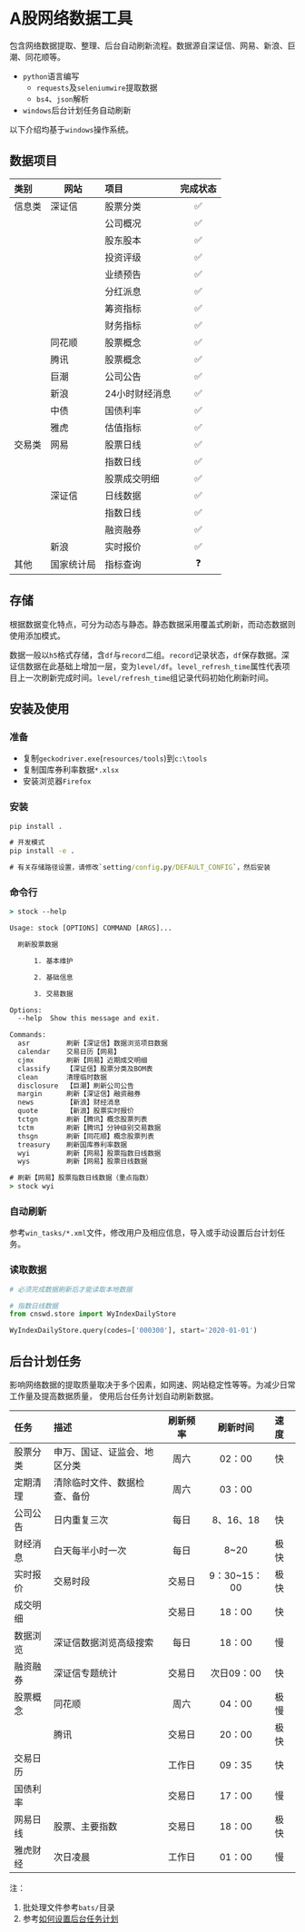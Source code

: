 # A股网络数据工具
包含网络数据提取、整理、后台自动刷新流程。数据源自深证信、网易、新浪、巨潮、同花顺等。
+ `python`语言编写
    + `requests`及`seleniumwire`提取数据
    + `bs4`、`json`解析
+ `windows`后台计划任务自动刷新

以下介绍均基于`windows`操作系统。

## 数据项目
| 类别   | 网站       | 项目           | 完成状态 |
|:-------|------------|:---------------|:--------:|
| 信息类 | 深证信     | 股票分类       |    ✅     |
|        |            | 公司概况       |    ✅     |
|        |            | 股东股本       |    ✅     |
|        |            | 投资评级       |    ✅     |
|        |            | 业绩预告       |    ✅     |
|        |            | 分红派息       |    ✅     |
|        |            | 筹资指标       |    ✅     |
|        |            | 财务指标       |    ✅     |
|        | 同花顺     | 股票概念       |    ✅     |
|        | 腾讯       | 股票概念       |    ✅     |
|        | 巨潮       | 公司公告       |    ✅     |
|        | 新浪       | 24小时财经消息 |    ✅     |
|        | 中债       | 国债利率       |    ✅     |
|        | 雅虎       | 估值指标       |    ✅     |
| 交易类 | 网易       | 股票日线       |    ✅     |
|        |            | 指数日线       |    ✅     |
|        |            | 股票成交明细   |    ✅     |
|        | 深证信     | 日线数据       |    ✅     |
|        |            | 指数日线       |    ✅     |
|        |            | 融资融券       |    ✅     |
|        | 新浪       | 实时报价       |    ✅     |
| 其他   | 国家统计局 | 指标查询       |    ❓     |

## 存储
根据数据变化特点，可分为动态与静态。静态数据采用覆盖式刷新，而动态数据则使用添加模式。

数据一般以`h5`格式存储，含`df`与`record`二组。`record`记录状态，`df`保存数据。深证信数据在此基础上增加一层，变为`level/df`。`level_refresh_time`属性代表项目上一次刷新完成时间。`level/refresh_time`组记录代码初始化刷新时间。



## 安装及使用
### 准备
+ 复制`geckodriver.exe`(`resources/tools`)到`c:\tools`
+ 复制国库券利率数据`*.xlsx`
+ 安装浏览器`Firefox`
### 安装
```cmd
pip install .

# 开发模式
pip install -e .

# 有关存储路径设置，请修改`setting/config.py/DEFAULT_CONFIG`，然后安装
```
### 命令行
```cmd
> stock --help

Usage: stock [OPTIONS] COMMAND [ARGS]...

  刷新股票数据

      1. 基本维护

      2. 基础信息

      3. 交易数据

Options:
  --help  Show this message and exit.

Commands:
  asr         刷新【深证信】数据浏览项目数据
  calendar    交易日历【网易】
  cjmx        刷新【网易】近期成交明细
  classify    【深证信】股票分类及BOM表
  clean       清理临时数据
  disclosure  【巨潮】刷新公司公告
  margin      刷新【深证信】融资融券
  news        【新浪】财经消息
  quote       【新浪】股票实时报价
  tctgn       刷新【腾讯】概念股票列表
  tctm        刷新【腾讯】分钟级别交易数据
  thsgn       刷新【同花顺】概念股票列表
  treasury    刷新国库券利率数据
  wyi         刷新【网易】股票指数日线数据
  wys         刷新【网易】股票日线数据

# 刷新【网易】股票指数日线数据（重点指数）
> stock wyi
```
### 自动刷新
参考`win_tasks/*.xml`文件，修改用户及相应信息，导入或手动设置后台计划任务。
### 读取数据
```python
# 必须完成数据刷新后才能读取本地数据

# 指数日线数据
from cnswd.store import WyIndexDailyStore

WyIndexDailyStore.query(codes=['000300'], start='2020-01-01')
```

## 后台计划任务
影响网络数据的提取质量取决于多个因素，如网速、网站稳定性等等。为减少日常工作量及提高数据质量，
使用后台任务计划自动刷新数据。

| 任务     | 描述                         | 刷新频率 |   刷新时间   |速度|
|:---------|:-----------------------------|:--------:|:------------:|:-|
| 股票分类 | 申万、国证、证监会、地区分类 |   周六   |    02：00    |快|
| 定期清理 | 清除临时文件、数据检查、备份 |   周六   |    03：00    ||
| 公司公告 | 日内重复三次                 |   每日   |  8、16、18   |快|
| 财经消息 | 白天每半小时一次             |   每日   |     8~20     |极快|
| 实时报价 | 交易时段                     |  交易日  | 9：30~15：00 |极快|
| 成交明细 |                              |  交易日  |    18：00    |快|
| 数据浏览 | 深证信数据浏览高级搜索       |   每日   |    18：00    |慢|
| 融资融券 | 深证信专题统计               |  交易日  |  次日09：00  |快|
| 股票概念 | 同花顺                       |   周六   |    04：00    |极慢|
|          | 腾讯                         |  交易日  |    20：00    |极快|
| 交易日历 |                              |  工作日  |    09：35    |快|
| 国债利率 |                              |  交易日  |    17：00    |慢|
| 网易日线 | 股票、主要指数               |  交易日  |    18：00    |极快|
| 雅虎财经 | 次日凌晨                     |  工作日  |    01：00    |慢|

注：
1. 批处理文件参考`bats/`目录
2. 参考[如何设置后台任务计划](https://blog.csdn.net/mao_mao37/article/details/82592603)
